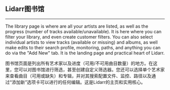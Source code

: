 ## Lidarr图书馆
---
The library page is where are all your artists are listed, as well as the progress (number of tracks available/unavailable). It is here where you can filter your library, and even create customer filters. You can also select individual artists to view tracks (available or missing) and albums, as well make edits to their search profile, monitoring, paths, and anything you can do via the "Add New" tab. It is the landing page and practical heart of Lidarr.

图书馆页面是列出所有艺术家以及进度（可用/不可用曲目数量）的地方。在这里，您可以对图书馆进行筛选，甚至创建自定义筛选器。您还可以选择单个艺术家来查看曲目（可用或缺失）和专辑，并对其搜索配置文件、监控、路径以及通过“添加新”选项卡可以进行的任何编辑。这是Lidarr的主页和实用核心。